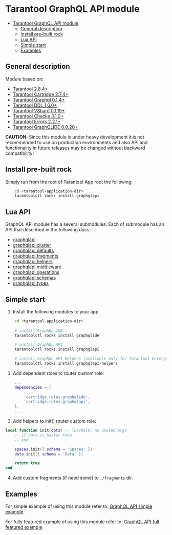 # Tarantool GraphQL API module

- [Tarantool GraphQL API module](#tarantool-graphql-api-module)
  - [General description](#general-description)
  - [Install pre-built rock](#install-pre-built-rock)
  - [Lua API](#lua-api)
  - [Simple start](#simple-start)
  - [Examples](#examples)

## General description

Module based on:

- [Tarantool 2.8.4+](https://www.tarantool.io/en/download/)
- [Tarantool Cartridge 2.7.4+](https://github.com/tarantool/cartridge)
- [Tarantool Graphql 0.1.4+](https://github.com/tarantool/graphql)
- [Tarantool DDL 1.6.0+](https://github.com/tarantool/ddl)
- [Tarantool VShard 0.1.19+](https://github.com/tarantool/vshard)
- [Tarantool Checks 3.1.0+](https://github.com/tarantool/checks)
- [Tarantool Errors 2.2.1+](https://github.com/tarantool/errors)
- [Tarantool GraphQLIDE 0.0.20+](https://github.com/tarantool/graphqlide)

**CAUTION:** Since this module is under heavy development it is not recommended to use on production environments and also API and functionality in future releases may be changed without backward compatibility!

## Install pre-built rock

Simply run from the root of Tarantool App root the following:

```bash
    cd <tarantool-application-dir>
    tarantoolctl rocks install graphqlapi
```

## Lua API

GraphQL API module has a several submodules. Each of submodule has an API that described in the following docs:

- [graphqlapi](./docs/graphqlapi.md)
- [graphqlapi.cluster](./docs/cluster.md)
- [graphqlapi.defaults](./docs/defaults.md)
- [graphqlapi.fragments](./docs/fragments.md)
- [graphqlapi.helpers](./docs/helpers.md)
- [graphqlapi.middleware](./docs/middleware.md)
- [graphqlapi.operations](./docs/operations.md)
- [graphqlapi.schemas](./docs/schemas.md)
- [graphqlapi.types](./docs/types.md)

## Simple start

1. Install the following modules to your app:

```bash
    cd <tarantool-application-dir>
    
    # install GraphQL IDE
    tarantoolctl rocks install graphqlide

    # install GraphQL API
    tarantoolctl rocks install graphqlapi

    # install GraphQL API Helpers (available only for Tarantool Enterprise SDK users)
    tarantoolctl rocks install graphqlapi-helpers
```

1. Add dependent roles to router custom role:

```lua
    ...
    dependencies = {
        ...
        'cartridge.roles.graphqlide',
        'cartridge.roles.graphqlapi',
    },
    ...
```

3. Add helpers to init() router custom role:

```lua
local function init(opts) -- luacheck: no unused args
    -- if opts.is_master then
    -- end

    spaces.init({ schema = 'Spaces' })
    data.init({ schema = 'Data' })

    return true
end
```

4. Add custom fragments (if need some) to `./fragments` dir.

## Examples

For simple example of using this module refer to: [GraphQL API simple example](./examples/cartridge-simple)

For fully featured example of using this module refer to: [GraphQL API full featured example](./examples/cartridge-full)
